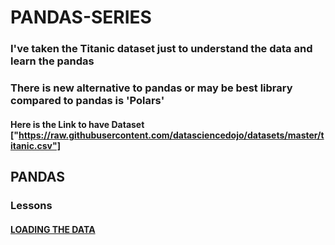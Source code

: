 # PANDAS-SERIES
### I've taken the Titanic dataset just to understand the data and learn the pandas 
### There is new alternative to pandas or may be best library compared to pandas is 'Polars'
#### Here is the Link to have Dataset ["https://raw.githubusercontent.com/datasciencedojo/datasets/master/titanic.csv"]


## PANDAS
### Lessons
#### [LOADING THE DATA](https://github.com/Dhanyatha-s/PANDAS-SERIES/blob/main/PANDAS%20LESSONS/Loding%20data.md)

